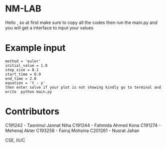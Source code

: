 # NM-LAB
Hello , so at first make sure to copy all the codes
then run the main.py and you will get a interface to input your values 
# Example input
    method = 'euler'
    initial_value = 1.0
    step_size = 0.1
    start_time = 0.0
    end_time = 2.0
    equation = 't - y'
    then enter solve if your plot is not showing kindly go to terminal and write  python main.py 

    
# Contributors
C191242 - Tasnimul Jannat Niha
C191244 - Fahmida Ahmed Kona
C191274 - Mehenaj Akter
C193258 - Fairuj Mohsina 
C201261 - Nusrat Jahan

CSE, IIUC